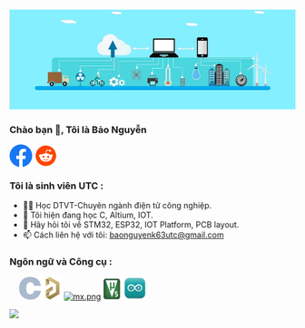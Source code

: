 <p align="center">

  <img src="236089529-71ecc167-84cf-48c1-a2a8-36c6e234ef66.gif" alt="Mô tả ảnh của bạn">

</p>

### Chào bạn 👋, Tôi là Bảo Nguyễn



<a href="https://www.facebook.com/nguyen.bao.256936/?locale=vi_VN" target="blank"><img align="center" src="Facebook_Logo_(2019).png" alt="40" height="40" /></a>
<a href="https://www.reddit.com/user/Inner-Walk-8041/" target="blank"><img align="center" src="redittt.png" alt="40" height="40" /></a>


### Tôi là sinh viên UTC :

* 🧑‍🎓 Học DTVT-Chuyên ngành điện tử công nghiệp.
* 🌱 Tôi hiện đang học C, Altium, IOT.
* 💬 Hãy hỏi tôi về STM32, ESP32, IOT Platform, PCB layout.
* 📫 Cách liên hệ với tôi: baonguyenk63utc@gmail.com



### Ngôn ngữ và Công cụ :


<p align="left">

    <a href="https://www.cprogramming.com/" target="_blank" rel="noreferrer"><img src="https://raw.githubusercontent.com/devicons/devicon/master/icons/c/c-original.svg" alt="C" width="40" height="40"/><a href="https://www.altium.com/altium-designer" target="_blank" rel="noreferrer"><img src="altium-designer.png" width="40" height="40"/><a href="https://www.st.com/en/development-tools/stm32cubemx.html" target="_blank" rel="noreferrer"><img src="en.STM32CubeMX.avif" alt="mx.png" width="40" height="40"/><a href="https://www2.keil.com/mdk5" target="_blank" rel="noreferrer"><img src="keilc.jpg" width="40" height="40"/><a href="https://www.arduino.cc/" target="_blank" rel="noreferrer"><img src="Arduino_IDE_logo.svg.png" width="40" height="40"/>
</p>

<p align="left">
  <img src="https://github-readme-stats.vercel.app/api/top-langs/?username=baonguyen2004&layout=compact&theme=default" />
</p>
